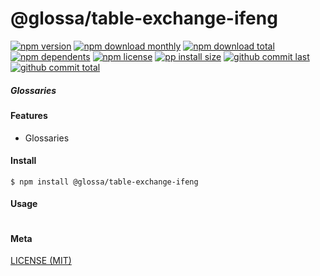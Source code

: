 # @glossa/table-exchange-ifeng

[![npm version][badge-npm-version]][url-npm]
[![npm download monthly][badge-npm-download-monthly]][url-npm]
[![npm download total][badge-npm-download-total]][url-npm]
[![npm dependents][badge-npm-dependents]][url-github]
[![npm license][badge-npm-license]][url-npm]
[![pp install size][badge-pp-install-size]][url-pp]
[![github commit last][badge-github-last-commit]][url-github]
[![github commit total][badge-github-commit-count]][url-github]

[//]: <> (Shields)
[badge-npm-version]: https://flat.badgen.net/npm/v/@glossa/table-exchange-ifeng
[badge-npm-download-monthly]: https://flat.badgen.net/npm/dm/@glossa/table-exchange-ifeng
[badge-npm-download-total]:https://flat.badgen.net/npm/dt/@glossa/table-exchange-ifeng
[badge-npm-dependents]: https://flat.badgen.net/npm/dependents/@glossa/table-exchange-ifeng
[badge-npm-license]: https://flat.badgen.net/npm/license/@glossa/table-exchange-ifeng
[badge-pp-install-size]: https://flat.badgen.net/packagephobia/install/@glossa/table-exchange-ifeng
[badge-github-last-commit]: https://flat.badgen.net/github/last-commit/hoyeungw/glossa
[badge-github-commit-count]: https://flat.badgen.net/github/commits/hoyeungw/glossa

[//]: <> (Link)
[url-npm]: https://npmjs.org/package/@glossa/table-exchange-ifeng
[url-pp]: https://packagephobia.now.sh/result?p=@glossa/table-exchange-ifeng
[url-github]: https://github.com/hoyeungw/glossa

##### Glossaries

#### Features
- Glossaries

#### Install
```console
$ npm install @glossa/table-exchange-ifeng
```

#### Usage
```js
```

#### Meta
[LICENSE (MIT)](LICENSE)
